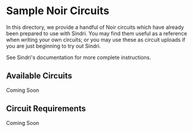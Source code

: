 # Sample Noir Circuits

In this directory, we provide a handful of Noir circuits which have already been prepared to use with Sindri. You may find them useful as a reference when writing your own circuits; or you may use these as circuit uploads if you are just beginning to try out Sindri.

See Sindri's documentation for more complete instructions. 

## Available Circuits

Coming Soon

## Circuit Requirements

Coming Soon